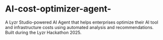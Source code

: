 # AI-cost-optimizer-agent-
A Lyzr Studio-powered AI Agent that helps enterprises optimize their AI tool and infrastructure costs using automated analysis and recommendations. Built during the Lyzr Hackathon 2025.
